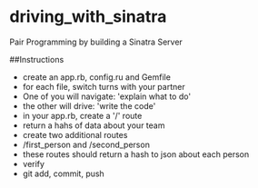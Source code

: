 # driving_with_sinatra
Pair Programming by building a Sinatra Server

##Instructions

- create an app.rb, config.ru and Gemfile
- for each file, switch turns with your partner
- One of you will navigate: 'explain what to do'
- the other will drive: 'write the code'
- in your app.rb, create a '/' route
- return a hahs of data about your team
- create two additional routes
- /first_person and /second_person
- these routes should return a hash to json about each person
- verify
- git add, commit, push
